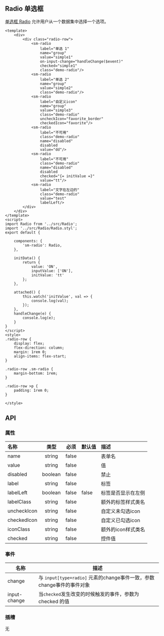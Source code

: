 ## Radio 单选框

[单选框 Radio](https://material.io/guidelines/components/selection-controls.html#selection-controls-radio-button) 允许用户从一个数据集中选择一个选项。

```san 简单的使用
<template>
    <div>
        <div class="radio-row">
            <sm-radio
                label="单选 1"
                name="group"
                value="simple1"
                on-input-change="handleChange($event)"
                checked="simple1"
                class="demo-radio"/>
            <sm-radio
                label="单选 2"
                name="group"
                value="simple2"
                class="demo-radio"/>
            <sm-radio
                label="自定义icon"
                name="group"
                value="simple3"
                class="demo-radio"
                uncheckIcon="favorite_border"
                checkedIcon="favorite"/>
            <sm-radio
                label="不可用"
                class="demo-radio"
                name="disabled"
                disabled
                value="dd"/>
            <sm-radio
                label="不可用"
                class="demo-radio"
                name="disabled"
                disabled
                checked="{= initValue =}"
                value="tt"/>
            <sm-radio
                label="文字在左边的"
                class="demo-radio"
                value="test"
                labelLeft/>
        </div>
    </div>
</template>
<script>
import Radio from '../src/Radio';
import '../src/Radio/Radio.styl';
export default {

    components: {
        'sm-radio': Radio,
    },

    initData() {
        return {
            value: 'ON',
            inputValue: ['ON'],
            initValue: 'tt'
        };
    },

    attached() {
        this.watch('initValue', val => {
            console.log(val);
        });
    },
    handleChange(e) {
        console.log(e);
    }
}
</script>
<style>
.radio-row {
    display: flex;
    flex-direction: column;
    margin: 1rem 0;
    align-items: flex-start;
}

.radio-row .sm-radio {
    margin-bottom: 1rem;
}

.radio-row >p {
    padding: 1rem 0;
}

</style>
```

## API

### 属性

|名称|类型|必须|默认值|描述|
|:---|:---:|---|---|:---|
|name|string|false||表单名|
|value|string|false||值|
|disabled|boolean|false||禁止|
|label|string|false||标签|
|labelLeft|boolean|false|false|标签是否显示在左侧|
|labelClass|string|false||额外的标签样式类名|
|uncheckIcon|string|false||自定义未勾选icon|
|checkedIcon|string|false||自定义已勾选icon|
|iconClass|string|false||额外的icon样式类名|
|checked|string|false||控件值|

### 事件

|名称|描述|
|---|---|
|change|与 `input[type=radio]` 元素的change事件一致，参数change事件的事件对象|
|input-change|当`checked`发生改变的时候触发的事件，参数为 checked 的值|

### 插槽

无
